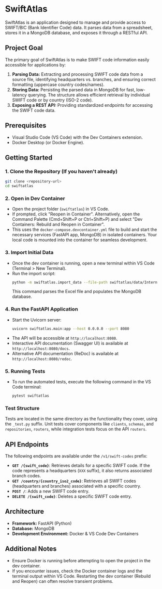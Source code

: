 # SwiftAtlas

SwiftAtlas is an application designed to manage and provide access to SWIFT/BIC (Bank Identifier Code) data. It parses data from a spreadsheet, stores it in a MongoDB database, and exposes it through a RESTful API.

## Project Goal

The primary goal of SwiftAtlas is to make SWIFT code information easily accessible for applications by:

1.  **Parsing Data:** Extracting and processing SWIFT code data from a source file, identifying headquarters vs. branches, and ensuring correct formatting (uppercase country codes/names).
2.  **Storing Data:** Persisting the parsed data in MongoDB for fast, low-latency querying. The structure allows efficient retrieval by individual SWIFT code or by country (ISO-2 code).
3.  **Exposing a REST API:** Providing standardized endpoints for accessing the SWIFT code data.

## Prerequisites

-   Visual Studio Code (VS Code) with the Dev Containers extension.
-   Docker Desktop (or Docker Engine).

## Getting Started

### 1. Clone the Repository (If you haven't already)

```bash
git clone <repository-url>
cd swiftatlas
```

### 2. Open in Dev Container

-   Open the project folder (`swiftatlas`) in VS Code.
-   If prompted, click "Reopen in Container". Alternatively, open the Command Palette (Cmd+Shift+P or Ctrl+Shift+P) and select "Dev Containers: Rebuild and Reopen in Container".
-   This uses the `docker-compose.devcontainer.yml` file to build and start the necessary services (FastAPI app, MongoDB) in isolated containers. Your local code is mounted into the container for seamless development.

### 3. Import Initial Data

-   Once the dev container is running, open a new terminal within VS Code (Terminal > New Terminal).
-   Run the import script:
    ```bash
    python -m swiftatlas.import_data --file-path swiftatlas/data/Interns_2025_SWIFT_CODES.xlsx    
    ```
    This command parses the Excel file and populates the MongoDB database.

### 4. Run the FastAPI Application

-   Start the Uvicorn server:
    ```bash
    uvicorn swiftatlas.main:app --host 0.0.0.0 --port 8080
    ```
-   The API will be accessible at `http://localhost:8080`.
-   Interactive API documentation (Swagger UI) is available at `http://localhost:8080/docs`.
-   Alternative API documentation (ReDoc) is available at `http://localhost:8080/redoc`.

### 5. Running Tests

-   To run the automated tests, execute the following command in the VS Code terminal:
    ```bash
    pytest swiftatlas
    ```

### Test Structure

Tests are located in the same directory as the functionality they cover, using the `_test.py` suffix.
Unit tests cover components like `clients`, `schemas`, and `repositories`, `routers`, while integration tests focus on the API `routers`.

## API Endpoints

The following endpoints are available under the `/v1/swift-codes` prefix:

*   **`GET /{swift_code}`**: Retrieves details for a specific SWIFT code. If the code represents a headquarters (`XXX` suffix), it also returns associated branch codes.
*   **`GET /country/{country_iso2_code}`**: Retrieves all SWIFT codes (headquarters and branches) associated with a specific country.
*   **`POST /`**: Adds a new SWIFT code entry.
*   **`DELETE /{swift_code}`**: Deletes a specific SWIFT code entry.


## Architecture

-   **Framework:** FastAPI (Python)
-   **Database:** MongoDB
-   **Development Environment:** Docker & VS Code Dev Containers

## Additional Notes

-   Ensure Docker is running before attempting to open the project in the dev container.
-   If you encounter issues, check the Docker container logs and the terminal output within VS Code. Restarting the dev container (Rebuild and Reopen) can often resolve transient problems.